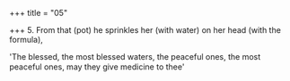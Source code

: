+++
title = "05"

+++
5. From that (pot) he sprinkles her (with water) on her head (with the formula),

'The blessed, the most blessed waters, the peaceful ones, the most peaceful ones, may they give medicine to thee'
